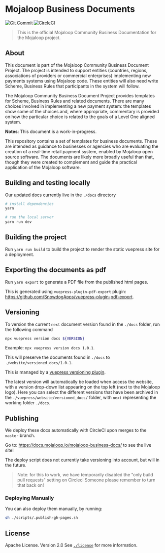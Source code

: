 # Mojaloop Business Documents
[![Git Commit](https://img.shields.io/github/last-commit/mojaloop/mojaloop-business-docs.svg?style=flat)](https://github.com/mojaloop/mojaloop-business-docs/commits/master)
[![CircleCI](https://circleci.com/gh/mojaloop/mojaloop-business-docs.svg?style=svg)](https://circleci.com/gh/mojaloop/mojaloop-business-docs)

> This is the official Mojaloop Community Business Documentation for the Mojaloop project.

## About

This document is part of the Mojaloop Community Business Document Project. The project is intended to support entities (countries, regions, associations of providers or commercial enterprises) implementing new payments systems using Mojaloop code. These entities will also need write Scheme, Business Rules that participants in the system will follow.

The Mojaloop Community Business Document Project provides templates for Scheme, Business Rules and related documents. There are many choices involved in implementing a new payment system: the templates show some of the choices and, where appropriate, commentary is provided on how the particular choice is related to the goals of a Level One aligned system.

**Notes**:
This document is a work-in-progress.

This repository contains a set of templates for business documents. These are intended as guidance to businesses or agencies who are evaluating the creation of a real-time retail payment system, enabled by Mojaloop open source software. The documents are likely more broadly useful than that, though they were created to complement and guide the practical application of the Mojaloop software.

## Building and testing locally

Our updated docs currently live in the `./docs` directory

```bash
# install dependencies
yarn 

# run the local server
yarn run dev
```

## Building the project

Run `yarn run build` to build the project to render the static vuepress site for a deployment.

## Exporting the documents as pdf

Run `yarn export` to generate a PDF file from the published html pages.

This is generated using `vuepress-plugin-pdf-export` plugin: https://github.com/SnowdogApps/vuepress-plugin-pdf-export.

## Versioning

To version the current `next` document version found in the `./docs` folder, run the following command

```bash
npx vuepress version docs ${VERSION}
```

Example: `npx vuepress version docs 1.0.1`.

This will preserve the documents found in `./docs` to `./website/versioned_docs/1.0.1`.

This is managed by a [vuepress versioning plugin](https://titanium-docs-devkit.netlify.app/guide/versioning.html).

The latest version will automatically be loaded when access the website, with a version drop-down list appearing on the top left (next to the Mojaloop logo). Here you can select the different versions that have been archived in the `./vuepress/website/versioned_docs/` folder, with `next` representing the working folder `./docs`.

## Publishing

We deploy these docs automatically with CircleCI upon merges to the `master` branch.

Go to: https://docs.mojaloop.io/mojaloop-business-docs/ to see the live site!

The deploy script does not currently take versioning into account, but will in the future.

> Note: for this to work, we have temporarily disabled the "only build pull requests" setting on Circleci
> Someone please remember to turn that back on!

### Deploying Manually

You can also deploy them manually, by running:

```bash
sh ./scripts/.publish-gh-pages.sh
```

## License

Apache License. Version 2.0
See [`./license`](./LICENSE.md) for more information.
